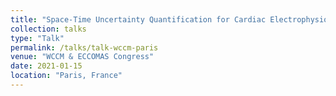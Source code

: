 ```yaml
---
title: "Space-Time Uncertainty Quantification for Cardiac Electrophysiology"
collection: talks
type: "Talk"
permalink: /talks/talk-wccm-paris
venue: "WCCM & ECCOMAS Congress"
date: 2021-01-15
location: "Paris, France"
---
```


